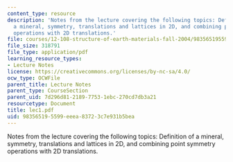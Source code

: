 ```yaml
---
content_type: resource
description: 'Notes from the lecture covering the following topics: Definition of
  a mineral, symmetry, translations and lattices in 2D, and combining point symmetry
  operations with 2D translations.'
file: courses/12-108-structure-of-earth-materials-fall-2004/983565195599eeea83723c7e931b5bea_lec1.pdf
file_size: 318791
file_type: application/pdf
learning_resource_types:
- Lecture Notes
license: https://creativecommons.org/licenses/by-nc-sa/4.0/
ocw_type: OCWFile
parent_title: Lecture Notes
parent_type: CourseSection
parent_uid: 7d296d81-2189-7753-1ebc-270cd7db3a21
resourcetype: Document
title: lec1.pdf
uid: 98356519-5599-eeea-8372-3c7e931b5bea
---
```

Notes from the lecture covering the following topics: Definition of a mineral, symmetry, translations and lattices in 2D, and combining point symmetry operations with 2D translations.